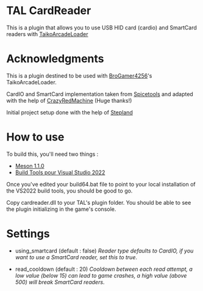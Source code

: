 # TAL CardReader

This is a plugin that allows you to use USB HID card (cardio) and SmartCard readers with [TaikoArcadeLoader](https://github.com/BroGamer4256/TaikoArcadeLoader)

# Acknowledgments

This is a plugin destined to be used with [BroGamer4256](https://github.com/BroGamer4256)'s TaikoArcadeLoader.

CardIO and SmartCard implementation taken from [Spicetools](https://github.com/spicetools/spicetools) and adapted with the help of [CrazyRedMachine](https://github.com/CrazyRedMachine) (Huge thanks!)

Initial project setup done with the help of [Stepland](https://github.com/Stepland)

# How to use

To build this, you'll need two things :

- [Meson 1.1.0](https://mesonbuild.com)
- [Build Tools pour Visual Studio 2022](https://visualstudio.microsoft.com/fr/downloads/)

Once you've edited your build64.bat file to point to your local installation of the VS2022 build tools, you should be good to go.

Copy cardreader.dll to your TAL's plugin folder. You should be able to see the plugin initializing in the game's console.

# Settings

- using_smartcard (default : false)
  _Reader type defaults to CardIO, if you want to use a SmartCard reader, set this to true_.

- read_cooldown (default : 20)
  _Cooldown between each read attempt, a low value (below 15) can lead to game crashes, a high value (above 500) will break SmartCard readers_.
